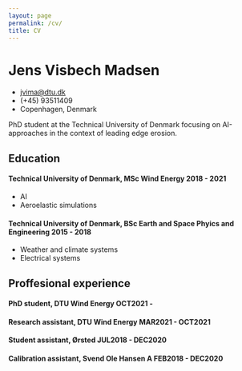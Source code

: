 ```yaml
---
layout: page
permalink: /cv/
title: CV
---
```

<!-- The (first) h1 will be used as the <title> of the HTML page -->
# Jens Visbech Madsen

<!-- The unordered list immediately after the h1 will be formatted on a single
line. It is intended to be used for contact details -->
- <jvima@dtu.dk>
- (+45) 93511409
- Copenhagen, Denmark

<!-- The paragraph after the h1 and ul and before the first h2 is optional. It
is intended to be used for a short summary. -->
PhD student at the Technical University of Denmark focusing on AI-approaches in
the context of leading edge erosion.

## Education

#### <span>Technical University of Denmark, MSc Wind Energy</span> <span>2018 - 2021</span>
 - AI
 - Aeroelastic simulations

#### <span>Technical University of Denmark, BSc Earth and Space Phyics and Engineering</span> <span>2015 - 2018</span>
  - Weather and climate systems
  - Electrical systems

## Proffesional experience

<!-- You have to wrap the "left" and "right" half of these headings in spans by
hand -->
#### <span>PhD student, DTU Wind Energy</span> <span>OCT2021 -</span>
#### <span>Research assistant, DTU Wind Energy</span> <span>MAR2021 - OCT2021</span>
#### <span>Student assistant, Ørsted</span> <span>JUL2018 - DEC2020</span>
#### <span>Calibration assistant, Svend Ole Hansen A</span> <span>FEB2018 - DEC2020</span>
